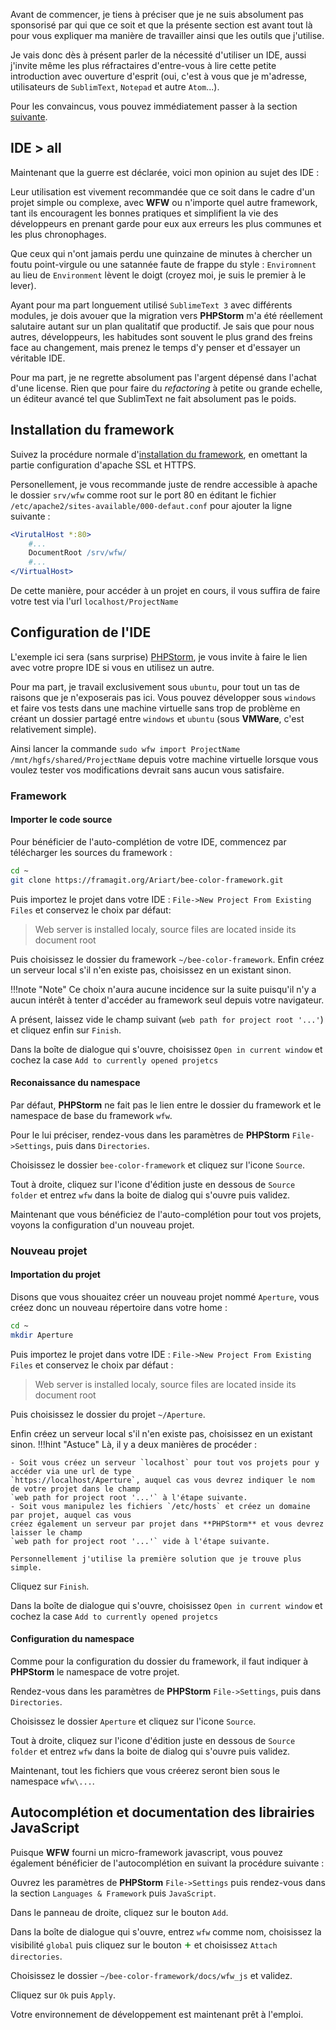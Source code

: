 Avant de commencer, je tiens à préciser que je ne suis absolument pas sponsorisé par qui que ce soit
et que la présente section est avant tout là pour vous expliquer ma manière de travailler ainsi que
les outils que j'utilise.

Je vais donc dès à présent parler de la nécessité d'utiliser un IDE, aussi j'invite même les plus
réfractaires d'entre-vous à lire cette petite introduction avec ouverture d'esprit (oui, c'est à
vous que je m'adresse, utilisateurs de `SublimText`, `Notepad` et autre `Atom`...).

Pour les convaincus, vous pouvez immédiatement passer à la section [suivante](#installation-du-framework).

## IDE > all

Maintenant que la guerre est déclarée, voici mon opinion au sujet des IDE :

Leur utilisation est vivement recommandée que ce soit dans le cadre d'un projet simple ou complexe,
avec **WFW** ou n'importe quel autre framework, tant ils encouragent les bonnes pratiques et simplifient
la vie des développeurs en prenant garde pour eux aux erreurs les plus communes et les plus chronophages.

Que ceux qui n'ont jamais perdu une quinzaine de minutes à chercher un foutu point-virgule ou une satannée
faute de frappe du style : `Enviromnent` au lieu de `Environment` lèvent le doigt (croyez moi, je suis
le premier à le lever).

Ayant pour ma part longuement utilisé `SublimeText 3` avec différents modules, je dois avouer que
la migration vers **PHPStorm** m'a été réellement salutaire autant sur un plan qualitatif que productif.
Je sais que pour nous autres, développeurs, les habitudes sont souvent le plus grand des freins face
au changement, mais prenez le temps d'y penser et d'essayer un véritable IDE.

Pour ma part, je ne regrette absolument pas l'argent dépensé dans l'achat d'une license. Rien que pour
faire du *refactoring* à petite ou grande echelle, un éditeur avancé tel que SublimText ne fait
absolument pas le poids.

## Installation du framework

Suivez la procédure normale d'[installation du framework](/general/start), en omettant la partie
configuration d'apache SSL et HTTPS.

Personellement, je vous recommande juste de rendre accessible à apache le dossier `srv/wfw` comme
root sur le port 80 en éditant le fichier `/etc/apache2/sites-available/000-defaut.conf` pour
ajouter la ligne suivante :
```apache hl_lines="3"
<VirutalHost *:80>
	#...
	DocumentRoot /srv/wfw/
	#...
</VirtualHost>
```

De cette manière, pour accéder à un projet en cours, il vous suffira de faire votre test via l'url
`localhost/ProjectName`

## Configuration de l'IDE

L'exemple ici sera (sans surprise) [PHPStorm](https://www.jetbrains.com/phpstorm/), je vous invite à
faire le lien avec votre propre IDE si vous en utilisez un autre.

Pour ma part, je travail exclusivement sous `ubuntu`, pour tout un tas de raisons que je n'exposerais
pas ici. Vous pouvez développer sous `windows` et faire vos tests dans une machine virtuelle sans trop
de problème en créant un dossier partagé entre `windows` et `ubuntu` (sous **VMWare**, c'est relativement
simple).

Ainsi lancer la commande `sudo wfw import ProjectName /mnt/hgfs/shared/ProjectName` depuis votre
machine virtuelle lorsque vous voulez tester vos modifications devrait sans aucun vous satisfaire.

### Framework

#### Importer le code source

Pour bénéficier de l'auto-complétion de votre IDE, commencez par télécharger les sources du framework :
```bash
cd ~
git clone https://framagit.org/Ariart/bee-color-framework.git
```

Puis importez le projet dans votre IDE : `File->New Project From Existing Files`
et conservez le choix par défaut:

>	Web server is installed localy, source files are located inside its document root

Puis choisissez le dossier du framework `~/bee-color-framework`.
Enfin créez un serveur local s'il n'en existe pas, choisissez en un existant sinon.

!!!note "Note"
	Ce choix n'aura aucune incidence sur la suite puisqu'il n'y a aucun intérêt à tenter d'accéder au
	framework seul depuis votre navigateur.

A présent, laissez vide le champ suivant (`web path for project root '...'`) et cliquez enfin sur `Finish`.

Dans la boîte de dialogue qui s'ouvre, choisissez `Open in current window` et cochez la case
`Add to currently opened projetcs`

#### Reconaissance du namespace

Par défaut, **PHPStorm** ne fait pas le lien entre le dossier du framework et le namespace de base
du framework `wfw`.

Pour le lui préciser, rendez-vous dans les paramètres de **PHPStorm** `File->Settings`,
puis dans `Directories`.

Choisissez le dossier `bee-color-framework` et cliquez sur l'icone `Source`.

Tout à droite, cliquez sur l'icone d'édition juste en dessous de `Source folder` et entrez
`wfw` dans la boite de dialog qui s'ouvre puis validez.

Maintenant que vous bénéficiez de l'auto-complétion pour tout vos projets, voyons la configuration
d'un nouveau projet.

### Nouveau projet

#### Importation du projet

Disons que vous shouaitez créer un nouveau projet nommé `Aperture`, vous créez donc un nouveau
répertoire dans votre home :
```bash
cd ~
mkdir Aperture
```

Puis importez le projet dans votre IDE : `File->New Project From Existing Files` et conservez le choix
par défaut :
>	Web server is installed localy, source files are located inside its document root

Puis choisissez le dossier du projet `~/Aperture`.

Enfin créez un serveur local s'il n'en existe pas, choisissez en un existant sinon.
!!!hint "Astuce"
	Là, il y a deux manières de procéder :

	- Soit vous créez un serveur `localhost` pour tout vos projets pour y accéder via une url de type
	`https://localhost/Aperture`, auquel cas vous devrez indiquer le nom de votre projet dans le champ
	`web path for project root '...'` à l'étape suivante.
	- Soit vous manipulez les fichiers `/etc/hosts` et créez un domaine par projet, auquel cas vous
	créez également un serveur par projet dans **PHPStorm** et vous devrez laisser le champ
	`web path for project root '...'` vide à l'étape suivante.

	Personnellement j'utilise la première solution que je trouve plus simple.

Cliquez sur `Finish`.

Dans la boîte de dialogue qui s'ouvre, choisissez `Open in current window` et cochez la case
`Add to currently opened projetcs`

#### Configuration du namespace

Comme pour la configuration du dossier du framework, il faut indiquer à **PHPStorm** le namespace de
votre projet.

Rendez-vous dans les paramètres de **PHPStorm** `File->Settings`, puis dans `Directories`.

Choisissez le dossier `Aperture` et cliquez sur l'icone `Source`.

Tout à droite, cliquez sur l'icone d'édition juste en dessous de `Source folder` et entrez
`wfw` dans la boite de dialog qui s'ouvre puis validez.

Maintenant, tout les fichiers que vous créerez seront bien sous le namespace `wfw\...`.

## Autocomplétion et documentation des librairies JavaScript

Puisque **WFW** fourni un micro-framework javascript, vous pouvez également bénéficier de l'autocomplétion
en suivant la procédure suivante :

Ouvrez les paramètres de **PHPStorm** `File->Settings` puis rendez-vous dans la section
`Languages & Framework` puis `JavaScript`.

Dans le panneau de droite, cliquez sur le bouton `Add`.

Dans la boîte de dialogue qui s'ouvre, entrez `wfw` comme nom, choisissez la visibilité `global`
puis cliquez sur le bouton <span style="color:green;font-size:130%;">+</span> et choisissez `Attach directories`.

Choisissez le dossier `~/bee-color-framework/docs/wfw_js` et validez.

Cliquez sur `Ok` puis `Apply`.

Votre environnement de développement est maintenant prêt à l'emploi.